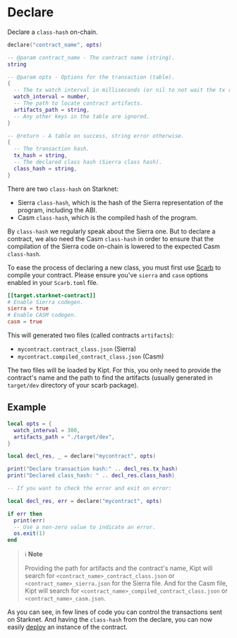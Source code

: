 # Declare

Declare a `class-hash` on-chain.

```lua
declare("contract_name", opts)

-- @param contract_name - The contract name (string).
string

-- @param opts - Options for the transaction (table).
{
  -- The tx watch interval in milliseconds (or nil to not wait the tx receipt).
  watch_interval = number,
  -- The path to locate contract artifacts.
  artifacts_path = string,
  -- Any other keys in the table are ignored.
}

-- @return - A table on success, string error otherwise.
{
  -- The transaction hash.
  tx_hash = string,
  -- The declared class hash (Sierra class hash).
  class_hash = string,
}
```

There are two `class-hash` on Starknet:
* Sierra `class-hash`, which is the hash of the Sierra representation of the program, including the ABI.
* Casm `class-hash`, which is the compiled hash of the program.

By `class-hash` we regularly speak about the Sierra one. But to declare a contract, we also need the Casm `class-hash`
in order to ensure that the compilation of the Sierra code on-chain is lowered to the expected Casm `class-hash`.

To ease the process of declaring a new class, you must first use [Scarb](https://docs.swmansion.com/scarb/) to compile your contract.
Please ensure you've `sierra` and `casm` options enabled in your `Scarb.toml` file.

```toml
[[target.starknet-contract]]
# Enable Sierra codegen.
sierra = true
# Enable CASM codegen.
casm = true
```

This will generated two files (called contracts `artifacts`):
* `mycontract.contract_class.json` (Sierra)
* `mycontract.compiled_contract_class.json` (Casm)

The two files will be loaded by Kipt. For this, you only need to provide the contract's name and the path to find the artifacts
(usually generated in `target/dev` directory of your scarb package).

## Example

```lua
local opts = {
  watch_interval = 300,
  artifacts_path = "./target/dev",
}

local decl_res, _ = declare("mycontract", opts)

print("Declare transaction hash:" .. decl_res.tx_hash)
print("Declared class_hash: " .. decl_res.class_hash)

-- If you want to check the error and exit on error:

local decl_res, err = declare("mycontract", opts)

if err then
  print(err)
  -- Use a non-zero value to indicate an error.
  os.exit(1)
end
```

> ℹ️ **Note**
>
> Providing the path for artifacts and the contract's name, Kipt will search for `<contract_name>_contract_class.json` or `<contract_name>_sierra.json` for the Sierra file.
> And for the Casm file, Kipt will search for `<contract_name>_compiled_contract_class.json` or `<contract_name>_casm.json`.

As you can see, in few lines of code you can control the transactions sent on Starknet.
And having the `class-hash` from the declare, you can now easily [deploy](./deploy.md) an instance of the contract.
